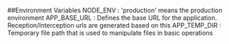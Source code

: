 ##Environment Variables
NODE_ENV : 'production' means the production environment
APP_BASE_URL : Defines the base URL for the application. Reception/Interception urls are generated based on this
APP_TEMP_DIR : Temporary file path that is used to manipulate files in basic operations

